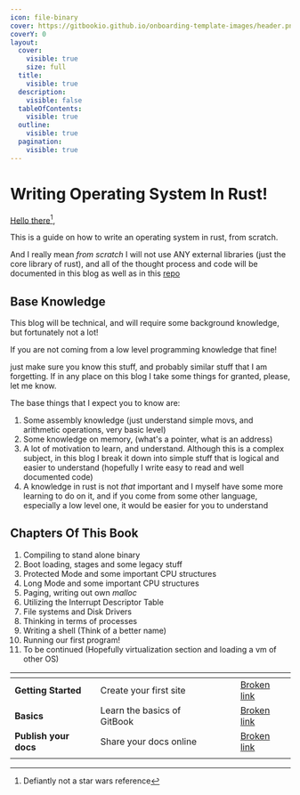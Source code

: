```yaml
---
icon: file-binary
cover: https://gitbookio.github.io/onboarding-template-images/header.png
coverY: 0
layout:
  cover:
    visible: true
    size: full
  title:
    visible: true
  description:
    visible: false
  tableOfContents:
    visible: true
  outline:
    visible: true
  pagination:
    visible: true
---
```


# Writing Operating System In Rust!

[Hello there](#user-content-fn-1)[^1],&#x20;

This is a guide on how to write an operating system in rust, from scratch.&#x20;

And I really mean _from scratch_ I will not use ANY external libraries (just the core library of rust), and all of the thought process and code will be documented in this blog as well as in this [repo](https://github.com/sagi21805/RustOS)

## Base Knowledge

This blog will be technical, and will require some background knowledge, but fortunately not a lot!

If you are not coming from a low level programming knowledge that fine!

just make sure you know this stuff, and probably similar stuff that I am forgetting. If in any place on this blog I take some things for granted, please, let me know.

The base things that I expect you to know are:

1. Some assembly knowledge (just understand simple movs, and arithmetic operations, very basic level)
2. Some knowledge on memory,  (what's a pointer, what is an address)
3. A lot of motivation to learn, and understand. Although this is a complex subject, in this blog I break it down into simple stuff that is logical and easier to understand (hopefully I write easy to read and well documented code)
4. A knowledge in rust is not _that_ important and I myself have some more learning to do on it, and if you come from some other language, especially a low level one, it would be easier for you to understand

## Chapters Of This Book

1. Compiling to stand alone binary
2. Boot loading, stages and some legacy stuff
3. Protected Mode and some important CPU structures
4. Long Mode and some important CPU structures
5. Paging, writing out own _malloc_
6. Utilizing the Interrupt Descriptor Table
7. File systems and Disk Drivers
8. Thinking in terms of processes
9. Writing a shell (Think of a better name)
10. Running our first program!
11. To be continued (Hopefully virtualization section and loading a vm of other OS)



<table data-view="cards"><thead><tr><th></th><th></th><th data-hidden data-card-cover data-type="files"></th><th data-hidden></th><th data-hidden data-card-target data-type="content-ref"></th></tr></thead><tbody><tr><td><strong>Getting Started</strong></td><td>Create your first site</td><td></td><td></td><td><a href="broken-reference">Broken link</a></td></tr><tr><td><strong>Basics</strong></td><td>Learn the basics of GitBook</td><td></td><td></td><td><a href="broken-reference">Broken link</a></td></tr><tr><td><strong>Publish your docs</strong></td><td>Share your docs online</td><td></td><td></td><td><a href="broken-reference">Broken link</a></td></tr><tr><td></td><td></td><td></td><td></td><td></td></tr></tbody></table>

[^1]: Defiantly not a star wars reference

